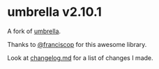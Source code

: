
# umbrella v2.10.1

A fork of [umbrella](https://github.com/franciscop/umbrella).

Thanks to [@franciscop](https://github.com/franciscop) for this awesome library.

Look at [changelog.md](./changelog.md) for a list of changes I made.

